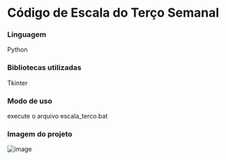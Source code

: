 # Código de Escala do Terço Semanal

### Linguagem
Python

### Bibliotecas utilizadas
Tkinter

### Modo de uso
execute o arquivo escala_terco.bat

### Imagem do projeto
![image](https://github.com/tiagoAry15/escala_terco_semanal/assets/51384842/b8364256-4815-4698-8272-b45dc114fb40)
